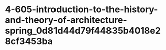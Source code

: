 # 4-605-introduction-to-the-history-and-theory-of-architecture-spring_0d81d44d79f44835b4018e28cf3453ba